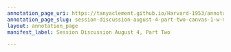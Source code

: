 ```yaml
---
annotation_page_uri: https://tanyaclement.github.io/Harvard-1953/annotations/session-discussion-august-4-part-two-canvas-1-w-m--frohock.json
annotation_page_slug: session-discussion-august-4-part-two-canvas-1-w-m--frohock
layout: annotation_page
manifest_label: Session Discussion August 4, Part Two

---
```

